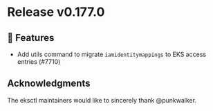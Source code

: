 # Release v0.177.0

## 🚀 Features

- Add utils command to migrate `iamidentitymappings` to EKS access entries (#7710)

## Acknowledgments

The eksctl maintainers would like to sincerely thank @punkwalker.

